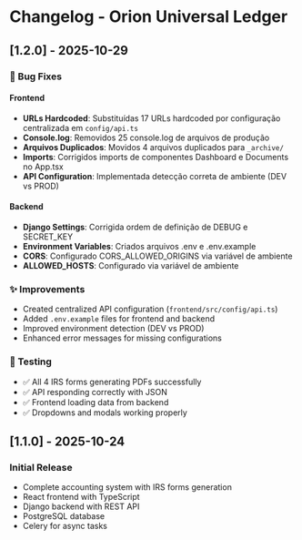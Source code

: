 # Changelog - Orion Universal Ledger

## [1.2.0] - 2025-10-29

### 🔧 Bug Fixes

#### Frontend
- **URLs Hardcoded**: Substituídas 17 URLs hardcoded por configuração centralizada em `config/api.ts`
- **Console.log**: Removidos 25 console.log de arquivos de produção
- **Arquivos Duplicados**: Movidos 4 arquivos duplicados para `_archive/`
- **Imports**: Corrigidos imports de componentes Dashboard e Documents no App.tsx
- **API Configuration**: Implementada detecção correta de ambiente (DEV vs PROD)

#### Backend
- **Django Settings**: Corrigida ordem de definição de DEBUG e SECRET_KEY
- **Environment Variables**: Criados arquivos .env e .env.example
- **CORS**: Configurado CORS_ALLOWED_ORIGINS via variável de ambiente
- **ALLOWED_HOSTS**: Configurado via variável de ambiente

### ✨ Improvements

- Created centralized API configuration (`frontend/src/config/api.ts`)
- Added `.env.example` files for frontend and backend
- Improved environment detection (DEV vs PROD)
- Enhanced error messages for missing configurations

### 🧪 Testing

- ✅ All 4 IRS forms generating PDFs successfully
- ✅ API responding correctly with JSON
- ✅ Frontend loading data from backend
- ✅ Dropdowns and modals working properly

## [1.1.0] - 2025-10-24

### Initial Release
- Complete accounting system with IRS forms generation
- React frontend with TypeScript
- Django backend with REST API
- PostgreSQL database
- Celery for async tasks
